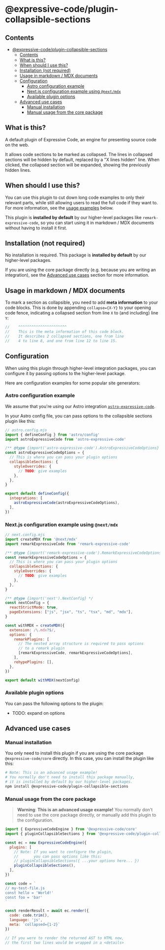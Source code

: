 # @expressive-code/plugin-collapsible-sections

## Contents

- [@expressive-code/plugin-collapsible-sections](#expressive-codeplugin-collapsible-sections)
  - [Contents](#contents)
  - [What is this?](#what-is-this)
  - [When should I use this?](#when-should-i-use-this)
  - [Installation (not required)](#installation-not-required)
  - [Usage in markdown / MDX documents](#usage-in-markdown--mdx-documents)
  - [Configuration](#configuration)
    - [Astro configuration example](#astro-configuration-example)
    - [Next.js configuration example using `@next/mdx`](#nextjs-configuration-example-using-nextmdx)
    - [Available plugin options](#available-plugin-options)
  - [Advanced use cases](#advanced-use-cases)
    - [Manual installation](#manual-installation)
    - [Manual usage from the core package](#manual-usage-from-the-core-package)

## What is this?

A default plugin of Expressive Code, an engine for presenting source code on the web.

It allows code sections to be marked as collapsed. The lines in collapsed sections will be hidden by default, replaced by a "X lines hidden" line. When clicked, the collapsed section will be expanded, showing the previously hidden lines.

## When should I use this?

You can use this plugin to cut down long code examples to only their relevant parts, while still allowing users to read the full code if they want to. For more information, see the [usage examples](#usage-in-markdown--mdx-documents) below.

This plugin is **installed by default** by our higher-level packages like `remark-expressive-code`, so you can start using it in markdown / MDX documents without having to install it first.

## Installation (not required)

No installation is required. This package is **installed by default** by our higher-level packages.

If you are using the core package directly (e.g. because you are writing an integration), see the [Advanced use cases](#advanced-use-cases) section for more information.

## Usage in markdown / MDX documents

To mark a section as collapsible, you need to add **meta information** to your code blocks. This is done by appending `collapse={X-Y}` to your opening code fence, indicating a collapsed section from line `X` to (and including) line `Y`:

```js collapse={4-8, 12-15}
//    ^^^^^^^^^^^^^^^^^^^^^^
//    This is the meta information of this code block.
//    It describes 2 collapsed sections, one from line
//    4 to line 8, and one from line 12 to line 15.
```

## Configuration

When using this plugin through higher-level integration packages, you can configure it by passing options to the higher-level package.

Here are configuration examples for some popular site generators:

### Astro configuration example

We assume that you're using our Astro integration [`astro-expressive-code`](https://www.npmjs.com/package/astro-expressive-code).

In your Astro config file, you can pass options to the collapsible sections plugin like this:

```js
// astro.config.mjs
import { defineConfig } from 'astro/config'
import astroExpressiveCode from 'astro-expressive-code'

/** @type {import('astro-expressive-code').AstroExpressiveCodeOptions} */
const astroExpressiveCodeOptions = {
  // This is where you can pass your plugin options
  collapsibleSections: {
    styleOverrides: {
      // TODO: give examples
    },
  },
}

export default defineConfig({
  integrations: [
    astroExpressiveCode(astroExpressiveCodeOptions),
  ],
})
```

### Next.js configuration example using `@next/mdx`

```js
// next.config.mjs
import createMDX from '@next/mdx'
import remarkExpressiveCode from 'remark-expressive-code'

/** @type {import('remark-expressive-code').RemarkExpressiveCodeOptions} */
const remarkExpressiveCodeOptions = {
  // This is where you can pass your plugin options
  collapsibleSections: {
    styleOverrides: {
      // TODO: give examples
    },
  },
}

/** @type {import('next').NextConfig} */
const nextConfig = {
  reactStrictMode: true,
  pageExtensions: ["js", "jsx", "ts", "tsx", "md", "mdx"],
}

const withMDX = createMDX({
  extension: /\.mdx?$/,
  options: {
    remarkPlugins: [
      // The nested array structure is required to pass options
      // to a remark plugin
      [remarkExpressiveCode, remarkExpressiveCodeOptions],
    ],
    rehypePlugins: [],
  },
})

export default withMDX(nextConfig)
```

### Available plugin options

You can pass the following options to the plugin:

- TODO: expand on options

## Advanced use cases

### Manual installation

You only need to install this plugin if you are using the core package `@expressive-code/core` directly. In this case, you can install the plugin like this:

```bash
# Note: This is an advanced usage example!
# You normally don't need to install this package manually,
# it is installed by default by our higher-level packages.
npm install @expressive-code/plugin-collapsible-sections
```

### Manual usage from the core package

> **Warning**:
> **This is an advanced usage example!** You normally don't need to use the core package directly, or manually add this plugin to the configuration.

```js
import { ExpressiveCodeEngine } from '@expressive-code/core'
import { pluginCollapsibleSections } from '@expressive-code/plugin-collapsible-sections'

const ec = new ExpressiveCodeEngine({
  plugins: [
    // Note: If you want to configure the plugin,
    //       you can pass options like this:
    // pluginCollapsibleSections({ ...your options here... })
    pluginCollapsibleSections(),
  ],
})

const code = `
// my-test-file.js
const hello = 'World!'
const foo = 'bar'
`

const renderResult = await ec.render({
  code: code.trim(),
  language: 'js',
  meta: `collapsed={1-2}`
})

// If you were to render the returned AST to HTML now,
// the first two lines would be wrapped in a <details>
```
